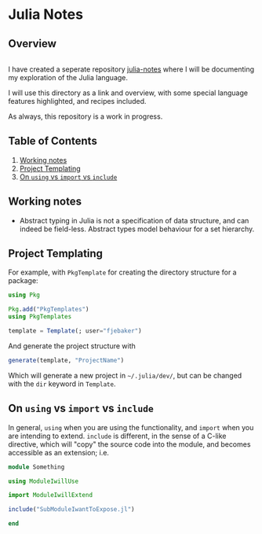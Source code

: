 # Julia Notes

## Overview

```{tableofcontents}
```

I have created a seperate repository [julia-notes](https://github.com/fjebaker/julia-resources) where I will be documenting my exploration of the Julia language.

I will use this directory as a link and overview, with some special language features highlighted, and recipes included. 

As always, this repository is a work in progress.

<!--BEGIN TOC-->
## Table of Contents
1. [Working notes](#working-notes)
2. [Project Templating](#project-templating)
3. [On `using` vs `import` vs `include`](#on-using-vs-import-vs-include)

<!--END TOC-->

## Working notes

- Abstract typing in Julia is not a specification of data structure, and can indeed be field-less. Abstract types model behaviour for a set hierarchy.

## Project Templating
For example, with `PkgTemplate` for creating the directory structure for a package:
```jl
using Pkg

Pkg.add("PkgTemplates")
using PkgTemplates

template = Template(; user="fjebaker")
```

And generate the project structure with
```jl
generate(template, "ProjectName")
```
Which will generate a new project in `~/.julia/dev/`, but can be changed with the `dir` keyword in `Template`.

## On `using` vs `import` vs `include`
In general, `using` when you are using the functionality, and `import` when you are intending to extend. `include` is different, in the sense of a C-like directive, which will "copy" the source code into the module, and becomes accessible as an extension; i.e.
```jl
module Something

using ModuleIwillUse

import ModuleIwillExtend

include("SubModuleIwantToExpose.jl")

end
```
